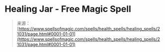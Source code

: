 <!--yml
category: 未分类
date: 2024-06-12 19:04:17
-->

# Healing Jar - Free Magic Spell

> 来源：[https://www.spellsofmagic.com/spells/health_spells/healing_spells/21031/page.html#0001-01-01](https://www.spellsofmagic.com/spells/health_spells/healing_spells/21031/page.html#0001-01-01)
